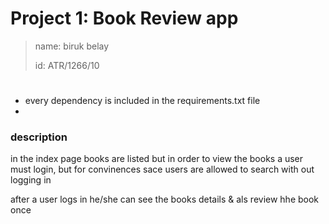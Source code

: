 # Project 1:  Book Review app
>name: biruk belay
> 
> id: ATR/1266/10

#
- every dependency is included in the requirements.txt file
- 



###  description

in the index page books are listed but in order to view the books a user must login,
but for convinences sace users are allowed to search with out logging in

after a user logs in he/she can see the books details & als review hhe book once

> 
> 